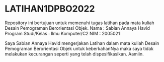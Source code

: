 # LATIHAN1DPBO2022
Repository ini bertujuan untuk memenuhi tugas latihan pada mata kuliah Desain Pemograman Berorientasi Objek.
Nama : Sabian Annaya Havid
Program Studi/Kelas : Ilmu Komputer/C2
NIM : 2005021

Saya Sabian Annaya Havid mengerjakan Latihan dalam mata kuliah
Desain Pemograman Berorientasi Objek untuk keberkahanNya maka saya tidak melakukan kecurangan
seperti yang telah dispesifikasikan. Aamiin.
